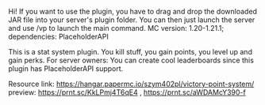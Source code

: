 Hi! If you want to use the plugin, you have to drag and drop the downloaded JAR file into your server's plugin folder.
You can then just launch the server and use /vp to launch the main command.
MC version: 1.20-1.21.1; dependencies: PlaceholderAPI

This is a stat system plugin. You kill stuff, you gain points, you level up and gain perks.
For server owners: You can create cool leaderboards since this plugin has PlaceholderAPI support.

Resource link: https://hangar.papermc.io/szym402pl/victory-point-system/
preview: https://prnt.sc/KkLPmj4T6qE4 , https://prnt.sc/aWDAMcY390-f
